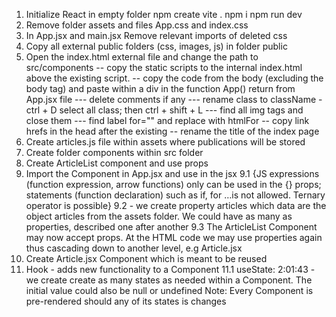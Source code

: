 1. Initialize React in empty folder
    npm create vite .
    npm i
    npm run dev
2. Remove folder assets and files App.css and index.css
3. In App.jsx and main.jsx Remove relevant imports of deleted css 
4. Copy all external public folders (css, images, js) in folder public
5. Open the index.html external file and change the path to src/components
--  copy the static scripts to the internal index.html above the existing script.
-- copy the code from the body (excluding the body tag) and paste within a div in the function App() return from App.jsx file
--- delete comments if any
--- rename class to className - ctrl + D select all class; then ctrl + shift + L
--- find all img tags and close them
--- find label for="" and replace with htmlFor
-- copy link hrefs in the head after the existing
-- rename the title of the index page
6. Create articles.js file within assets where publications will be stored
7. Create folder components within src folder
8. Create ArticleList component and use props
9. Import the Component in App.jsx and use in the jsx
9.1 <NavBar>{JS expressions (function expression, arrow functions) only can be used in the {} props; statements (function declaration) such as if, for …is not allowed. Ternary operator is possible}<NavBar/>
9.2 <NavBar articles={articles}/> - we create property articles which data are the object articles from the assets folder. We could have as many as properties, described one after another
9.3 The ArticleList Component may now accept props. At the HTML code we may use properties again thus cascading down to another level, e.g Article.jsx
10. Create Article.jsx Component which is meant to be reused
11. Hook - adds new functionality to a Component
11.1 useState: 2:01:43 - we create create as many states as needed within a Component. The initial value could also be null or undefined
Note: Every Component is pre-rendered should any of its states is changes
